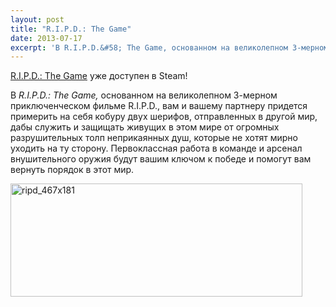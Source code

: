 ```yaml
---
layout: post
title: "R.I.P.D.: The Game"
date: 2013-07-17
excerpt: 'В R.I.P.D.&#58; The Game, основанном на великолепном 3-мерном приключенческом фильме R.I.P.D., вам и вашему партнеру придется примерить на себя кобуру двух шерифов, отправленных в другой мир, дабы служить и защищать живущих в этом мире от огромных разрушительных толп неприкаянных душ, которые не хотят мирно уходить на ту сторону. Первоклассная работа в команде и арсенал внушительного оружия будут вашим ключом к победе и помогут вам вернуть порядок в этот мир.'
---
```


<a href="http://store.steampowered.com/app/237590/" target="_blank">R.I.P.D.: The Game</a> уже доступен в Steam!

В <em>R.I.P.D.: The Game,</em> основанном на великолепном 3-мерном приключенческом фильме R.I.P.D., вам и вашему партнеру придется примерить на себя кобуру двух шерифов, отправленных в другой мир, дабы служить и защищать живущих в этом мире от огромных разрушительных толп неприкаянных душ, которые не хотят мирно уходить на ту сторону. Первоклассная работа в команде и арсенал внушительного оружия будут вашим ключом к победе и помогут вам вернуть порядок в этот мир.

<a href="http://store.steampowered.com/app/237590/" target="_blank"><img class="aligncenter size-full wp-image-2937" alt="ripd_467x181" src="http://gamersoul.ru/wp-content/uploads/2013/07/ripd_467x181.jpg" width="467" height="181" /></a>